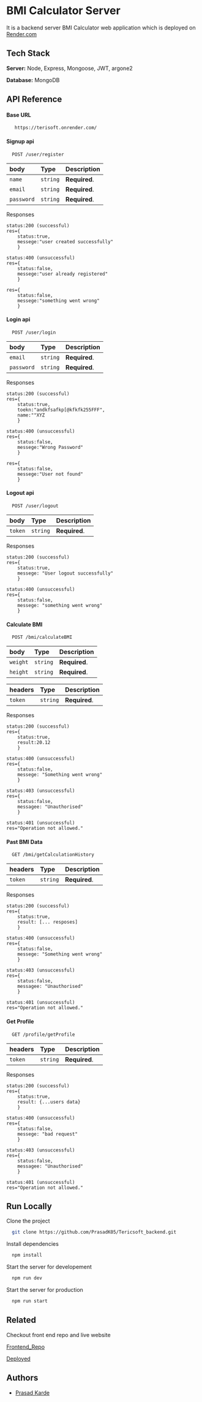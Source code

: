 
# BMI Calculator Server
It is a backend server BMI Calculator web application which is deployed on [Render.com]("https://dashboard.render.com/") 



## Tech Stack

**Server:** Node, Express, Mongoose, JWT, argone2

**Database:** MongoDB


## API Reference

#### Base URL

```http
   https://terisoft.onrender.com/
```

#### Signup api

```http
  POST /user/register
```

| body | Type     | Description                |
| :-------- | :------- | :------------------------- |
| `name` | `string` | **Required**.  |
| `email` | `string` | **Required**.  |
| `password` | `string` | **Required**. |

Responses
```
status:200 (successful)
res={
    status:true,
    messege:"user created successfully"
    }

status:400 (unsuccessful) 
res={
    status:false,
    messege:"user already registered"
    }

res={
    status:false,
    messege:"something went wrong"
    }     
```

#### Login api

```http
  POST /user/login
```

| body | Type     | Description                |
| :-------- | :------- | :------------------------- |
| `email` | `string` | **Required**.  |
| `password` | `string` | **Required**. |

Responses
```
status:200 (successful)
res={
    status:true,
    toekn:"andkfsafkp[@kfkfk255FFF",
    name:""XYZ
    }

status:400 (unsuccessful) 
res={
    status:false,
    messege:"Wrong Password"
    }

res={
    status:false,
    messege:"User not found"
    }     
```

#### Logout api

```http
  POST /user/logout
```

| body | Type     | Description                |
| :-------- | :------- | :------------------------- |
| `token` | `string` | **Required**.  |


Responses
```
status:200 (successful)
res={
    status:true,
    messege: "User logout successfully"
    }

status:400 (unsuccessful) 
res={
    status:false,
    messege: "something went wrong"
    }
```    

#### Calculate BMI

```http
  POST /bmi/calculateBMI
```

| body | Type     | Description                |
| :-------- | :------- | :------------------------- |
| `weight` | `string` | **Required**.  |
| `height` | `string` | **Required**. |

| headers | Type     | Description                |
| :-------- | :------- | :------------------------- |
| `token` | `string` | **Required**.  |

Responses
```
status:200 (successful)
res={
    status:true,
    result:20.12
    }

status:400 (unsuccessful) 
res={
    status:false,
    messege: "Something went wrong"
    }

status:403 (unsuccessful) 
res={
    status:false,
    messagee: "Unauthorised"
    }

status:401 (unsuccessful) 
res="Operation not allowed."
```    

#### Past BMI Data

```http
  GET /bmi/getCalculationHistory
```

| headers | Type     | Description                |
| :-------- | :------- | :------------------------- |
| `token` | `string` | **Required**.  |

Responses
```
status:200 (successful)
res={
    status:true,
    result: [... resposes]
    }

status:400 (unsuccessful) 
res={
    status:false,
    messege: "Something went wrong"
    }

status:403 (unsuccessful) 
res={
    status:false,
    messagee: "Unauthorised"
    }

status:401 (unsuccessful) 
res="Operation not allowed."
```

#### Get Profile

```http
  GET /profile/getProfile
```

| headers | Type     | Description                |
| :-------- | :------- | :------------------------- |
| `token` | `string` | **Required**.  |

Responses
```
status:200 (successful)
res={
    status:true,
    result: {...users data}
    }

status:400 (unsuccessful) 
res={
    status:false,
    messege: "bad request"
    }

status:403 (unsuccessful) 
res={
    status:false,
    messagee: "Unauthorised"
    }

status:401 (unsuccessful) 
res="Operation not allowed."
```
## Run Locally

Clone the project

```bash
  git clone https://github.com/PrasadK05/Tericsoft_backend.git
```

Install dependencies

```bash
  npm install
```

Start the server for developement

```bash
  npm run dev
```

Start the server for production

```bash
  npm run start
```

## Related

Checkout front end repo and live website

[Frontend_Repo](https://github.com/PrasadK05/Terisoft_frontend)

[Deployed](https://scintillating-stardust-6ed049.netlify.app)

## Authors

- [Prasad Karde](https://github.com/PrasadK05)

